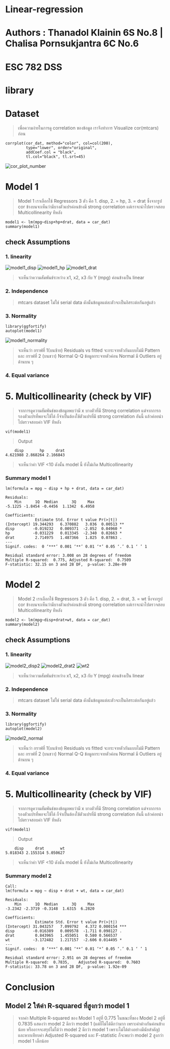 # Linear-regression 
# Authors : Thanadol Klainin 6S No.8 |  Chalisa Pornsukjantra 6C No.6 
# ESC 782 DSS
# library 

# Dataset
> เพื่อความง่ายในการดู correlation ของข้อมูล เราจึงทำการ Visualize cor(mtcars) ก่อน 
~~~ 
corrplot(cor_dat, method="color", col=col(200),  
         type="lower", order="original", 
         addCoef.col = "black", 
         tl.col="black", tl.srt=45) 
~~~
![cor_plot_number](https://user-images.githubusercontent.com/67301601/131223486-f49bb62c-733b-418f-afe4-273dcb55377f.png)

 
# Model 1 
> Model 1 เราเลือกใช้ Regressors 3 ตัว คือ 1. disp, 2. = hp, 3. =  drat  ซึ่งจากรูป cor ข้างบนจะเห็นว่ามีบางตัวแปรค่อนข้างมี strong correlation แต่เราจะนำไปตรวจสอบ Multicollinearity ทีหลัง 
~~~
model1 <- lm(mpg~disp+hp+drat, data = car_dat)
summary(model1)
~~~
## check Assumptions 
### 1. linearity 
![model1_disp](https://user-images.githubusercontent.com/67301601/131223659-cf25acc4-b4eb-4da8-84da-1eda6dd52e03.png)
![model1_hp](https://user-images.githubusercontent.com/67301601/131223677-64a4423b-2fd6-4c25-a571-b2b548413636.png)
![model1_drat](https://user-images.githubusercontent.com/67301601/131223688-067ad237-b6f7-4e61-b948-e1e79946f27b.png)
> จะเห็นว่าความสัมพันธ์ระหว่าง x1, x2, x3 กับ Y (mpg) ค่อนข้างเป็น linear
### 2. Independence 
> mtcars dataset ไม่ใช่ serial data ดังนั้นข้อมูลแต่ละตัวจะเป็นอิสระต่อกันอยู่แล้ว
### 3. Normality
~~~
library(ggfortify)
autoplot(model1)
~~~
![model1_normality](https://user-images.githubusercontent.com/67301601/131223820-462dc4f2-cc23-4a56-a1fc-d8768868b5b7.png)
> จะเห็นว่า กราฟที่ 1(บนซ้าย) Residuals vs fitted จะกระจายตัวกันแบบไม่มี Pattern และ กราฟที่ 2 (บนขวา) Normal Q-Q ข้อมูลกระจายตัวค่อน Normal มี Outliers อยู่ด้านบน ๆ
### 4. Equal variance

# 5. Multicollinearity (check by VIF)
> จากการดูความสัมพันธ์ของข้อมูลพบว่ามี x บางตัวที่มี Strong correlation แต่จากการกรองตัวแปรที่พอจะใช้ได้ ก็จำเป็นต้องใช้ตัวแปรที่มี strong correlation อันนี้ แล้วค่อยนำไปตรวจสอบค่า VIF ทีหลัง
~~~
vif(model1)
~~~
> Output 
~~~
    disp       hp     drat 
4.621988 2.868264 2.166843 
~~~
> จะเห็นว่าค่า VIF <10 ดังนั้น model นี้ ยังไม่เกิด Multicollinearity
### Summary model  1 
~~~
lm(formula = mpg ~ disp + hp + drat, data = car_dat)

Residuals:
    Min      1Q  Median      3Q     Max 
-5.1225 -1.8454 -0.4456  1.1342  6.4958 

Coefficients:
             Estimate Std. Error t value Pr(>|t|)   
(Intercept) 19.344293   6.370882   3.036  0.00513 **
disp        -0.019232   0.009371  -2.052  0.04960 * 
hp          -0.031229   0.013345  -2.340  0.02663 * 
drat         2.714975   1.487366   1.825  0.07863 . 
---
Signif. codes:  0 ‘***’ 0.001 ‘**’ 0.01 ‘*’ 0.05 ‘.’ 0.1 ‘ ’ 1

Residual standard error: 3.008 on 28 degrees of freedom
Multiple R-squared:  0.775,	Adjusted R-squared:  0.7509 
F-statistic: 32.15 on 3 and 28 DF,  p-value: 3.28e-09
~~~

# Model 2
> Model 2 เราเลือกใช้ Regressors 3 ตัว คือ 1. disp, 2. = drat, 3. =  wt  ซึ่งจากรูป cor ข้างบนจะเห็นว่ามีบางตัวแปรค่อนข้างมี strong correlation แต่เราจะนำไปตรวจสอบ Multicollinearity ทีหลัง
~~~
model2 <- lm(mpg~disp+drat+wt, data = car_dat)
summary(model2)
~~~
## check Assumptions 
### 1. linearity 
![model2_disp2](https://user-images.githubusercontent.com/67301601/131224255-7f696ed8-9d98-4739-9301-846687b14018.png)
![model2_drat2](https://user-images.githubusercontent.com/67301601/131224295-4b6284ad-e915-41f2-9d7e-e755fd3d93e7.png)
![wt2](https://user-images.githubusercontent.com/67301601/131224306-6c6b8ccb-54ed-4cfa-b440-ef43fa95e8ad.png)
> จะเห็นว่าความสัมพันธ์ระหว่าง x1, x2, x3 กับ Y (mpg) ค่อนข้างเป็น linear
### 2. Independence 
> mtcars dataset ไม่ใช่ serial data ดังนั้นข้อมูลแต่ละตัวจะเป็นอิสระต่อกันอยู่แล้ว
### 3. Normality
~~~
library(ggfortify)
autoplot(model2)
~~~
![model2_normal](https://user-images.githubusercontent.com/67301601/131224333-24faa0a6-edf6-4b00-abdd-baf0521a4642.png)
> จะเห็นว่า กราฟที่ 1(บนซ้าย) Residuals vs fitted จะกระจายตัวกันแบบไม่มี Pattern และ กราฟที่ 2 (บนขวา) Normal Q-Q ข้อมูลกระจายตัวค่อน Normal มี Outliers อยู่ด้านบน ๆ
### 4. Equal variance

# 5. Multicollinearity (check by VIF)
> จากการดูความสัมพันธ์ของข้อมูลพบว่ามี x บางตัวที่มี Strong correlation แต่จากการกรองตัวแปรที่พอจะใช้ได้ ก็จำเป็นต้องใช้ตัวแปรที่มี strong correlation อันนี้ แล้วค่อยนำไปตรวจสอบค่า VIF ทีหลัง
~~~
vif(model1)
~~~
> Output 
~~~
    disp     drat       wt 
5.018343 2.155314 5.050627 
~~~
> จะเห็นว่าค่า VIF <10 ดังนั้น model นี้ ยังไม่เกิด Multicollinearity
### Summary model  2
~~~
Call:
lm(formula = mpg ~ disp + drat + wt, data = car_dat)

Residuals:
    Min      1Q  Median      3Q     Max 
-3.2342 -2.3719 -0.3148  1.6315  6.2820 

Coefficients:
             Estimate Std. Error t value Pr(>|t|)    
(Intercept) 31.043257   7.099792   4.372 0.000154 ***
disp        -0.016389   0.009578  -1.711 0.098127 .  
drat         0.843965   1.455051   0.580 0.566537    
wt          -3.172482   1.217157  -2.606 0.014495 *  
---
Signif. codes:  0 ‘***’ 0.001 ‘**’ 0.01 ‘*’ 0.05 ‘.’ 0.1 ‘ ’ 1

Residual standard error: 2.951 on 28 degrees of freedom
Multiple R-squared:  0.7835,	Adjusted R-squared:  0.7603 
F-statistic: 33.78 on 3 and 28 DF,  p-value: 1.92e-09
~~~


# Conclusion
## Model 2 ให้ค่า R-squared ที่สูงกว่า model 1 
> จากค่า Multiple R-squared ของ Model 1 อยู่ที่ 0.775 ในขณะที่ของ Model 2 อยู่ที่  0.7835 แสดงว่า model 2 ดีกว่า model 1 (แต่ก็ไม่ได้ดีกว่ามาก เพราะค่าต่างกันค่อนข้างน้อย หรืออาจจะสรุปไม่ได้ว่า model 2 ดีกว่า model 1 เพราะไม่ได้ต่างอย่างมีนัยสำคัญ) และหากเทียบค่า Adjusted R-squared และ F-statistic ก็จะพบว่า model 2 สูงกว่า model 1 เล็กน้อย 
